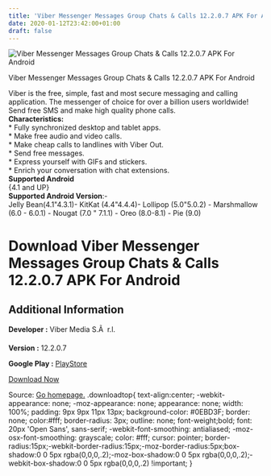 ```yaml
---
title: 'Viber Messenger Messages Group Chats & Calls 12.2.0.7 APK For Android'
date: 2020-01-12T23:42:00+01:00
draft: false
---
```


![Viber Messenger Messages Group Chats & Calls 12.2.0.7 APK For Android](https://i1.wp.com/apkhome.net/wp-content/uploads/2020/01/Viber-Messenger-Messages-Group-Chats-Calls-12.2.0.7.png "Viber Messenger Messages Group Chats & Calls 12.2.0.7 APK For Android")

  

Viber Messenger Messages Group Chats & Calls 12.2.0.7 APK For Android

Viber is the free, simple, fast and most secure messaging and calling application. The messenger of choice for over a billion users worldwide! Send free SMS and make high quality phone calls.  
**Characteristics:**  
\* Fully synchronized desktop and tablet apps.  
\* Make free audio and video calls.  
\* Make cheap calls to landlines with Viber Out.  
\* Send free messages.  
\* Express yourself with GIFs and stickers.  
\* Enrich your conversation with chat extensions.  
**Supported Android**  
{4.1 and UP}  
**Supported Android Version**:-  
Jelly Bean(4.1"4.3.1)- KitKat (4.4"4.4.4)- Lollipop (5.0"5.0.2) - Marshmallow (6.0 - 6.0.1) - Nougat (7.0 " 7.1.1) - Oreo (8.0-8.1) - Pie (9.0)

Download Viber Messenger Messages Group Chats & Calls 12.2.0.7 APK For Android
==============================================================================

Additional Information
----------------------

**Developer :** Viber Media S.Ã  r.l.

**Version :** 12.2.0.7

**Google Play :** [PlayStore](https://play.google.com/store/apps/details?id=com.viber.voip)

  

[Download Now](https://store4app.co/post/viber-messenger-messages-group-chats-amp-calls-12-2-0-7-apk-for-android_1578853430)

  
Source: [Go homepage.](https://store4app.co/post/viber-messenger-messages-group-chats-amp-calls-12-2-0-7-apk-for-android_1578853430) .downloadtop{ text-align:center; -webkit-appearance: none; -moz-appearance: none; appearance: none; width: 100%; padding: 9px 9px 11px 13px; background-color: #0EBD3F; border: none; color:#fff; border-radius: 3px; outline: none; font-weight;bold; font: 20px 'Open Sans', sans-serif; -webkit-font-smoothing: antialiased; -moz-osx-font-smoothing: grayscale; color: #fff; cursor: pointer; border-radius:15px;-webkit-border-radius:15px;-moz-border-radius:5px;box-shadow:0 0 5px rgba(0,0,0,.2);-moz-box-shadow:0 0 5px rgba(0,0,0,.2);-webkit-box-shadow:0 0 5px rgba(0,0,0,.2) !important; }